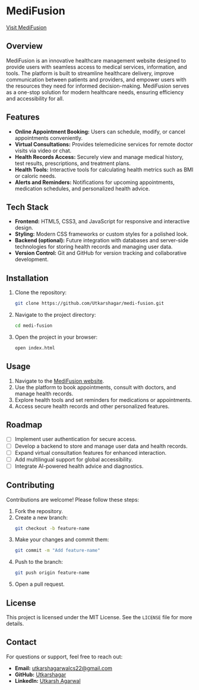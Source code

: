 # MediFusion

[Visit MediFusion](https://medi-fusion.vercel.app/index.html)

## Overview
MediFusion is an innovative healthcare management website designed to provide users with seamless access to medical services, information, and tools. The platform is built to streamline healthcare delivery, improve communication between patients and providers, and empower users with the resources they need for informed decision-making. MediFusion serves as a one-stop solution for modern healthcare needs, ensuring efficiency and accessibility for all.

## Features
- **Online Appointment Booking:** Users can schedule, modify, or cancel appointments conveniently.
- **Virtual Consultations:** Provides telemedicine services for remote doctor visits via video or chat.
- **Health Records Access:** Securely view and manage medical history, test results, prescriptions, and treatment plans.
- **Health Tools:** Interactive tools for calculating health metrics such as BMI or caloric needs.
- **Alerts and Reminders:** Notifications for upcoming appointments, medication schedules, and personalized health advice.

## Tech Stack
- **Frontend:** HTML5, CSS3, and JavaScript for responsive and interactive design.
- **Styling:** Modern CSS frameworks or custom styles for a polished look.
- **Backend (optional):** Future integration with databases and server-side technologies for storing health records and managing user data.
- **Version Control:** Git and GitHub for version tracking and collaborative development.

## Installation
1. Clone the repository:
   ```bash
   git clone https://github.com/Utkarshagar/medi-fusion.git
   ```
2. Navigate to the project directory:
   ```bash
   cd medi-fusion
   ```
3. Open the project in your browser:
   ```bash
   open index.html
   ```

## Usage
1. Navigate to the [MediFusion website](https://medi-fusion.vercel.app/index.html).
2. Use the platform to book appointments, consult with doctors, and manage health records.
3. Explore health tools and set reminders for medications or appointments.
4. Access secure health records and other personalized features.

## Roadmap
- [ ] Implement user authentication for secure access.
- [ ] Develop a backend to store and manage user data and health records.
- [ ] Expand virtual consultation features for enhanced interaction.
- [ ] Add multilingual support for global accessibility.
- [ ] Integrate AI-powered health advice and diagnostics.

## Contributing
Contributions are welcome! Please follow these steps:
1. Fork the repository.
2. Create a new branch:
   ```bash
   git checkout -b feature-name
   ```
3. Make your changes and commit them:
   ```bash
   git commit -m "Add feature-name"
   ```
4. Push to the branch:
   ```bash
   git push origin feature-name
   ```
5. Open a pull request.

## License
This project is licensed under the MIT License. See the `LICENSE` file for more details.

## Contact
For questions or support, feel free to reach out:
- **Email:** utkarshagarwalcs22@gmail.com
- **GitHub:** [Utkarshagar](https://github.com/Utkarshagar)
- **LinkedIn:** [Utkarsh Agarwal](https://linkedin.com/in/utkarsh-agarwal-583264280)


